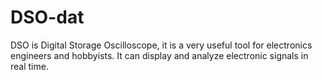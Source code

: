 
# DSO-dat

DSO is Digital Storage Oscilloscope, it is a very useful tool for electronics engineers and hobbyists. It can display and analyze electronic signals in real time.


